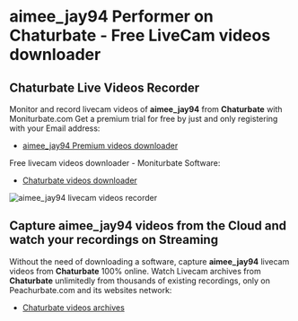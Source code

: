 # aimee_jay94 Performer on Chaturbate - Free LiveCam videos downloader

## Chaturbate Live Videos Recorder

Monitor and record livecam videos of **aimee_jay94** from **Chaturbate** with Moniturbate.com
Get a premium trial for free by just and only registering with your Email address:
* [aimee_jay94 Premium videos downloader](https://moniturbate.com/request-demo-licence-key.html)

Free livecam videos downloader - Moniturbate Software:
* [Chaturbate videos downloader](https://moniturbate.com/moniturbate-download-software.html)

![aimee_jay94 livecam videos recorder](https://peachurnet.com/templates/moniturbate-software.png)


## Capture aimee_jay94 videos from the Cloud and watch your recordings on Streaming

Without the need of downloading a software, capture **aimee_jay94** livecam videos from **Chaturbate** 100% online.
Watch Livecam archives from **Chaturbate** unlimitedly from thousands of existing recordings, only on Peachurbate.com and its websites network:
* [Chaturbate videos archives](https://peachurnet.com/)